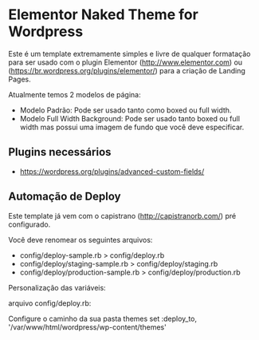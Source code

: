 # Elementor Naked Theme for Wordpress

Este é um template extremamente simples e livre de qualquer formatação para ser usado com o plugin Elementor (http://www.elementor.com) ou (https://br.wordpress.org/plugins/elementor/) para a criação de Landing Pages.

Atualmente temos 2 modelos de página:

- Modelo Padrão: Pode ser usado tanto como boxed ou full width.
- Modelo Full Width Background: Pode ser usado tanto boxed ou full width mas possui uma imagem de fundo que você deve especificar.

## Plugins necessários

- https://wordpress.org/plugins/advanced-custom-fields/

## Automação de Deploy

Este template já vem com o capistrano (http://capistranorb.com/) pré configurado.

Você deve renomear os seguintes arquivos:

 - config/deploy-sample.rb              > config/deploy.rb
 - config/deploy/staging-sample.rb      > config/deploy/staging.rb
 - config/deploy/production-sample.rb   > config/deploy/production.rb

Personalização das variáveis:

arquivo config/deploy.rb:

Configure o caminho da sua pasta themes
set :deploy_to, '/var/www/html/wordpress/wp-content/themes'
